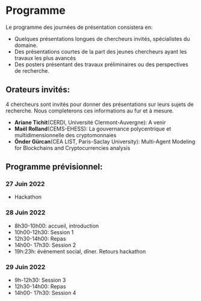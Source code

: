 # Programme 
Le programme des journées de présentation consistera en: 

- Quelques présentations longues de chercheurs invités, spécialistes du domaine.
- Des présentations courtes de la part des jeunes chercheurs ayant les travaux les plus avancés
- Des posters présentant des travaux préliminaires ou des perspectives de recherche.

## Orateurs invités:
4 chercheurs sont invités pour donner des présentations sur leurs sujets de recherche. Nous completerons ces informations au fur et à mesure.
- **Ariane Tichit**(CERDI, Université Clermont-Auvergne): A venir
- **Maël Rolland**(CEMS-EHESS): La gouvernance polycentrique et multidimensionnelle des cryptomonnaies
- **Önder Gürcan**(CEA LIST, Paris-Saclay University): Multi-Agent Modeling for Blockchains and Cryptocurrencies analysis
## Programme prévisionnel:

### 27 Juin 2022
- Hackathon

### 28 Juin 2022 
- 8h30-10h00: accueil, introduction
- 10h00-12h30: Session 1
- 12h30-14h00: Repas
- 14h00- 17h30: Session 2
- 19h:23h: événement social, dîner. Retours hackathon

### 29 Juin 2022

- 9h-12h30: Session 3
- 12h30-14h00: Repas
- 14h00- 17h30: Session 4
